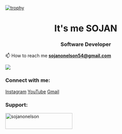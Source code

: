 [![trophy](https://github-profile-trophy.vercel.app/?username=sojanonelson&row=1&column=6)](https://github.com/ryo-ma/github-profile-trophy)

<h1 align="center">It's me SOJAN</h1>
<h3 align="center">Software Developer</h3>


📫 How to reach me **sojanonelson54@gmail.com**


![](https://komarev.com/ghpvc/?username=sojanonelson)

<h3 align="left">Connect with me:</h3>
<!-- <a href="https://nodejs.org/en"><img src="https://img.shields.io/badge/Hello%20You-8A2BE2" alt="nodejs"/> </a> -->


<p align="left">
  <a href="https://instagram.com/sojxnn" target="blank">Instagram</a>
  <a href="https://www.youtube.com/@CodeBrotherIn" target="blank">YouTube</a>
  <a href="sojanonelson54@gmail.com-" target="blank">Gmail</a>
</p>





<h3 align="left">Support:</h3>
<p>
  <a href="https://www.buymeacoffee.com/sojanonelson">
    <img
      align="left"
      src="https://cdn.buymeacoffee.com/buttons/v2/default-yellow.png"
      height="50"
      width="210"
      alt="sojanonelson"
  /></a>
</p>
<br /><br />
